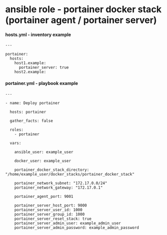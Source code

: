 # ansible role - portainer docker stack (portainer agent / portainer server)


#### hosts.yml - inventory example
```
---

portainer:
  hosts:
    host1.example:
      portainer_server: true
    host2.example:
```

#### portainer.yml - playbook example
```
---

- name: Deploy portainer

  hosts: portainer

  gather_facts: false

  roles:
    - portainer

  vars:

    ansible_user: example_user

    docker_user: example_user

    portainer_docker_stack_directory: "/home/example_user/docker_stacks/portainer_docker_stack"

    portainer_network_subnet: "172.17.0.0/24"
    portainer_network_gateway: "172.17.0.1"

    portainer_agent_port: 9001

    portainer_server_host_port: 9000
    portainer_server_user_id: 1000
    portainer_server_group_id: 1000
    portainer_server_reset_stack: true
    portainer_server_admin_user: example_admin_user
    portainer_server_admin_password: example_admin_password
```